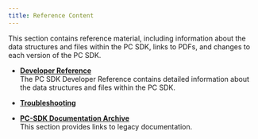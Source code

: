 ```yaml
---
title: Reference Content
---
```

This section contains reference material, including information about the data structures and files within the PC SDK, links to PDFs, and changes to each version of the PC SDK.

* **[Developer Reference](/documentation/pcsdk/latest/concepts/api-reference/)**  
The PC SDK Developer Reference contains detailed information about the data structures and files within the PC SDK.
* **[Troubleshooting](/documentation/pcsdk/latest/concepts/developer-troubleshooting/)**  

* **[PC-SDK Documentation Archive](/documentation/pcsdk/latest/concepts/pcsdk-archive/)**  
This section provides links to legacy documentation.
